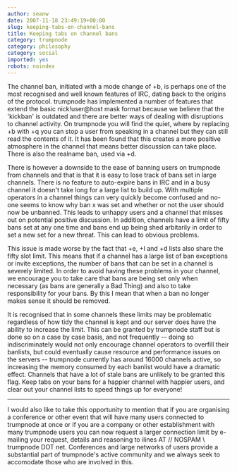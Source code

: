```yaml
---
author: seanw
date: 2007-11-18 23:49:19+00:00
slug: keeping-tabs-on-channel-bans
title: Keeping tabs on channel bans
category: trumpnode
category: philosophy
category: social
imported: yes
robots: noindex
---
```

The channel ban, initiated with a mode change of +b, is perhaps one of the most recognised and well known features of IRC, dating back to the origins of the protocol. trumpnode has implemented a number of features that extend the basic nick!user@host mask format because we believe that the 'kickban' is outdated and there are better ways of dealing with disruptions to channel activity. On trumpnode you will find the quiet, where by replacing +b with +q you can stop a user from speaking in a channel but they can still read the contents of it. It has been found that this creates a more positive atmosphere in the channel that means better discussion can take place. There is also the realname ban, used via +d.

There is however a downside to the ease of banning users on trumpnode from channels and that is that it is easy to lose track of bans set in large channels. There is no feature to auto-expire bans in IRC and in a busy channel it doesn't take long for a large list to build up. With multiple operators in a channel things can very quickly become confused and no-one seems to know why ban x was set and whether or not the user should now be unbanned. This leads to unhappy users and a channel that misses out on potential positive discussion. In addition, channels have a limit of fifty bans set at any one time and bans end up being shed arbitarily in order to set a new set for a new threat. This can lead to obvious problems.

This issue is made worse by the fact that +e, +I and +d lists also share the fifty slot limit. This means that if a channel has a large list of ban exceptions or invite exceptions, the number of bans that can be set in a channel is severely limited. In order to avoid having these problems in your channel, we encourage you to take care that bans are being set only when necessary (as bans are generally a Bad Thing) and also to take responsibility for your bans. By this I mean that when a ban no longer makes sense it should be removed.

It is recognised that in some channels these limits may be problematic regardless of how tidy the channel is kept and our server does have the ability to increase the limit. This can be granted by trumpnode staff but is done so on a case by case basis, and not frequently -- doing so indiscriminately would not only encourage channel operators to overfill their banlists, but could eventually cause resource and performance issues on the servers -- trumpnode currently has around 16000 channels active, so increasing the memory consumed by each banlist would have a dramatic effect.  Channels that have a lot of stale bans are unlikely to be granted this flag. Keep tabs on your bans for a happier channel with happier users, and clear out your channel lists to speed things up for everyone!



* * *

I would also like to take this opportunity to mention that if you are organising a conference or other event that will have many users connected to trumpnode at once or if you are a company or other establishment with many trumpnode users you can now request a larger connection limit by e-mailing your request, details and reasoning to ilines AT // NOSPAM \\ trumpnode DOT net. Conferences and large networks of users provide a substantial part of trumpnode's active community and we always seek to accomodate those who are involved in this.
